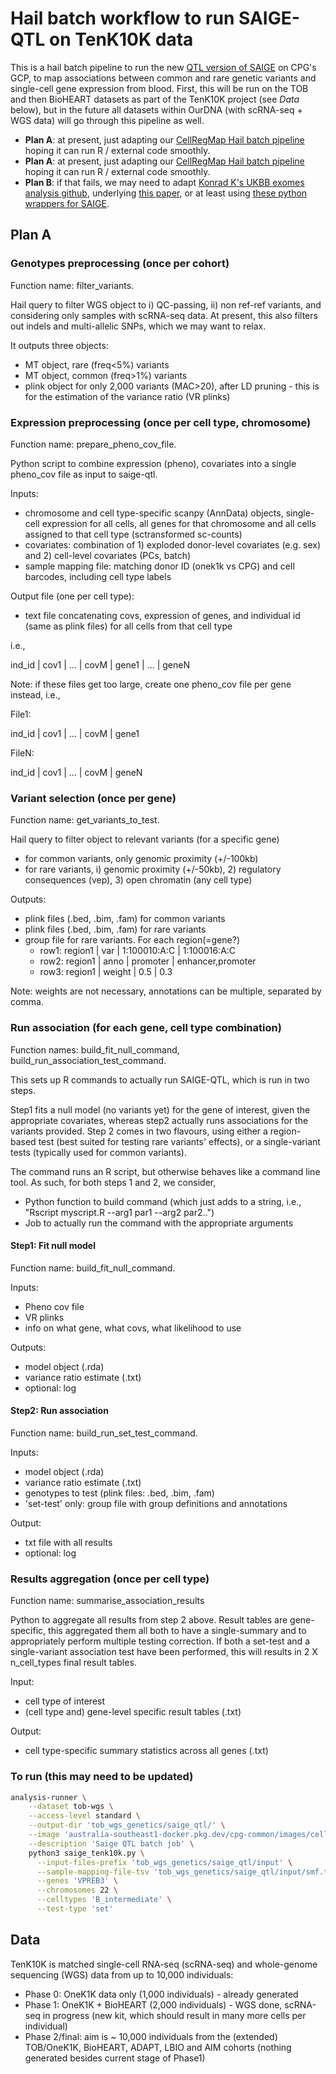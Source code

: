 # Hail batch workflow to run SAIGE-QTL on TenK10K data

This is a hail batch pipeline to run the new [QTL version of SAIGE](https://github.com/weizhou0/qtl) on CPG's GCP, to map associations between common and rare genetic variants and single-cell gene expression from blood.
First, this will be run on the TOB and then BioHEART datasets as part of the TenK10K project (see *Data* below), but in the future all datasets within OurDNA (with scRNA-seq + WGS data) will go through this pipeline as well.

* **Plan A**: at present, just adapting our [CellRegMap Hail batch pipeline](https://github.com/populationgenomics/cellregmap-pipeline/blob/main/batch.py) hoping it can run R / external code smoothly.
* **Plan A**: at present, just adapting our [CellRegMap Hail batch pipeline](https://github.com/populationgenomics/cellregmap-pipeline/blob/main/batch.py) hoping it can run R / external code smoothly.
* **Plan B**: if that fails, we may need to adapt [Konrad K's UKBB exomes analysis github](https://github.com/Nealelab/ukb_exomes), underlying [this paper](https://www.sciencedirect.com/science/article/pii/S2666979X22001100), or at least using [these python wrappers for SAIGE](https://github.com/Nealelab/ukb_common/blob/master/utils/saige_pipeline.py).

## Plan A

### Genotypes preprocessing (once per cohort)

Function name: filter_variants.

Hail query to filter WGS object to i) QC-passing, ii) non ref-ref variants, and considering only samples with scRNA-seq data.
At present, this also filters out indels and multi-allelic SNPs, which we may want to relax.

It outputs three objects:

* MT object, rare (freq<5%) variants
* MT object, common (freq>1%) variants
* plink object for only 2,000 variants (MAC>20), after LD pruning - this is for the estimation of the variance ratio (VR plinks)

<!-- # skip for now - unrelated individuals
* SAIGE R script to create sparse GRM
  * just once for all individuals, all variants after LD-pruning, and MAF>1% -->

### Expression preprocessing (once per cell type, chromosome)

Function name: prepare_pheno_cov_file.

Python script to combine expression (pheno), covariates into a single pheno_cov file as input to saige-qtl.

Inputs:

* chromosome and cell type-specific scanpy (AnnData) objects, single-cell expression for all cells, all genes for that chromosome and all cells assigned to that cell type (sctransformed sc-counts)
* covariates: combination of 1) exploded donor-level covariates (e.g. sex) and 2) cell-level covariates (PCs, batch)
* sample mapping file: matching donor ID (onek1k vs CPG) and cell barcodes, including cell type labels

Output file (one per cell type):

* text file concatenating covs, expression of genes, and individual id (same as plink files) for all cells from that cell type

i.e.,

ind_id | cov1 | ... | covM | gene1 | ... | geneN

Note: if these files get too large, create one pheno_cov file per gene instead, i.e.,

File1:

ind_id | cov1 | ... | covM | gene1

FileN:

ind_id | cov1 | ... | covM | geneN

### Variant selection (once per gene)

Function name: get_variants_to_test.

Hail query to filter object to relevant variants (for a specific gene)

* for common variants, only genomic proximity (+/-100kb)
* for rare variants, i) genomic proximity (+/-50kb), 2) regulatory consequences (vep), 3) open chromatin (any cell type)

Outputs:

* plink files (.bed, .bim, .fam) for common variants
* plink files (.bed, .bim, .fam) for rare variants
* group file for rare variants. For each region(=gene?)
  * row1: region1 | var    | 1:100010:A:C | 1:100016:A:C
  * row2: region1 | anno   | promoter     | enhancer,promoter
  * row3: region1 | weight | 0.5          | 0.3

Note: weights are not necessary, annotations can be multiple, separated by comma.

### Run association (for each gene, cell type combination)

Function names: build_fit_null_command, build_run_association_test_command.

This sets up R commands to actually run SAIGE-QTL, which is run in two steps.

Step1 fits a null model (no variants yet) for the gene of interest, given the appropriate covariates, whereas step2 actually runs associations for the variants provided.
Step 2 comes in two flavours, using either a region-based test (best suited for testing rare variants' effects), or a single-variant tests (typically used for common variants).

The command runs an R script, but otherwise behaves like a command line tool.
As such, for both steps 1 and 2, we consider,

  * Python function to build command (which just adds to a string, i.e., "Rscript myscript.R --arg1 par1 --arg2 par2..")
  * Job to actually run the command with the appropriate arguments

#### Step1: Fit null model

Function name: build_fit_null_command.

Inputs:

* Pheno cov file
* VR plinks
* info on what gene, what covs, what likelihood to use

Outputs:

* model object (.rda)
* variance ratio estimate (.txt)
* optional: log

#### Step2: Run association

Function name: build_run_set_test_command.

Inputs:

* model object (.rda)
* variance ratio estimate (.txt)
* genotypes to test (plink files: .bed, .bim, .fam)
* 'set-test' only: group file with group definitions and annotations

Output:

* txt file with all results
* optional: log

### Results aggregation (once per cell type)

Function name: summarise_association_results

Python to aggregate all results from step 2 above.
Result tables are gene-specific, this aggregated them all both to have a single-summary and to appropriately perform multiple testing correction.
If both a set-test and a single-variant association test have been performed, this will results in 2 X n_cell_types final result tables.

Input:

* cell type of interest
* (cell type and) gene-level specific result tables (.txt)

Output:

* cell type-specific summary statistics across all genes (.txt)

### To run (this may need to be updated)

```bash
analysis-runner \
    --dataset tob-wgs \
    --access-level standard \
    --output-dir 'tob_wgs_genetics/saige_qtl/' \
    --image 'australia-southeast1-docker.pkg.dev/cpg-common/images/cellregmap:dev' \
    --description 'Saige QTL batch job' \
    python3 saige_tenk10k.py \
      --input-files-prefix 'tob_wgs_genetics/saige_qtl/input' \
      --sample-mapping-file-tsv 'tob_wgs_genetics/saige_qtl/input/smf.tsv' \
      --genes 'VPREB3' \
      --chromosomes 22 \
      --celltypes 'B_intermediate' \
      --test-type 'set'
```

## Data

TenK10K is matched single-cell RNA-seq (scRNA-seq) and whole-genome sequencing (WGS) data from up to 10,000 individuals:

* Phase 0: OneK1K data only (1,000 individuals) - already generated
* Phase 1: OneK1K + BioHEART (2,000 individuals) - WGS done, scRNA-seq in progress (new kit, which should result in many more cells per individual)
* Phase 2/final: aim is ~ 10,000 individuals from the (extended) TOB/OneK1K, BioHEART, ADAPT, LBIO and AIM cohorts (nothing generated besides current stage of Phase1)
